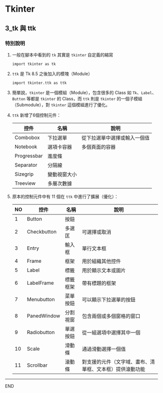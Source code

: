 # Tkinter

## 3_tk 與 ttk

### 特別說明

1. 一般在腳本中看到的 `tk` 其實是 `tkinter` 自定義的縮寫

   ```
   import tkinter as tk
   ```
2. `ttk` 是 Tk 8.5 之後加入的模塊（Module）

   ```
   import tkinter.ttk as ttk
   ```
3. 簡單說，`tkinter` 是一個模組（Module），包含很多的 Class 如 `Tk`、`Label`、`Button` 等都是 `tkinter` 的 Class，而 `ttk` 則是 `tkinter` 的一個子模組（Submodule），對 `tkinter` 這個模組進行了優化。
4. `ttk` 新增了6個控制元件：

   | 控件        | 名稱         | 說明                         |
   | ----------- | ------------ | ---------------------------- |
   | Combobox    | 下拉選單     | 從下拉選單中選擇或輸入一個值 |
   | Notebook    | 選項卡容器   | 多個頁面的容器               |
   | Progressbar | 進度條       |                              |
   | Separator   | 分隔線       |                              |
   | Sizegrip    | 變動視窗大小 |                              |
   | Treeview    | 多層次數據   |                              |
5. 原本的控制元件中有 11 個在 `ttk` 中進行了擴展（優化）：

   | NO | 控件        | 名稱     | 說明                                                     |
   | -- | ----------- | -------- | -------------------------------------------------------- |
   | 1  | Button      | 按鈕     |                                                          |
   | 2  | Checkbutton | 多選匡   | 可選擇或取消                                             |
   | 3  | Entry       | 輸入框   | 單行文本框                                               |
   | 4  | Frame       | 框架     | 用於組織其他控件                                         |
   | 5  | Label       | 標籤     | 用於顯示文本或圖片                                       |
   | 6  | LabelFrame  | 標籤框架 | 帶有標題的框架                                           |
   | 7  | Menubutton  | 菜單按鈕 | 可以顯示下拉選單的按鈕                                   |
   | 8  | PanedWindow | 分割視窗 | 包含兩個或多個窗格的窗口                                 |
   | 9  | Radiobutton | 單選按鈕 | 從一組選項中選擇其中一個                                 |
   | 10 | Scale       | 滑動條   | 通過滑動選擇一個值                                       |
   | 11 | Scrollbar   | 滾動條   | 對支援的元件（文字域、畫布、清單框、文本框）提供滾動功能 |

---

END
